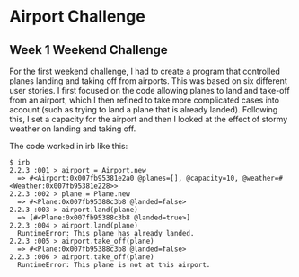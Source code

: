Airport Challenge
=================

Week 1 Weekend Challenge
-----------------------

For the first weekend challenge, I had to create a program that controlled planes landing and taking off from airports. This was based on six different user stories. I first focused on the code allowing planes to land and take-off from an airport, which I then refined to take more complicated cases into account (such as trying to land a plane that is already landed). Following this, I set a capacity for the airport and then I looked at the effect of stormy weather on landing and taking off.

The code worked in irb like this:

    $ irb
    2.2.3 :001 > airport = Airport.new
      => #<Airport:0x007fb95381e2a0 @planes=[], @capacity=10, @weather=#<Weather:0x007fb95381e228>>
    2.2.3 :002 > plane = Plane.new
      => #<Plane:0x007fb95388c3b8 @landed=false>
    2.2.3 :003 > airport.land(plane)
      => [#<Plane:0x007fb95388c3b8 @landed=true>]
    2.2.3 :004 > airport.land(plane)
      RuntimeError: This plane has already landed.
    2.2.3 :005 > airport.take_off(plane)
      => #<Plane:0x007fb95388c3b8 @landed=false>
    2.2.3 :006 > airport.take_off(plane)
      RuntimeError: This plane is not at this airport.
